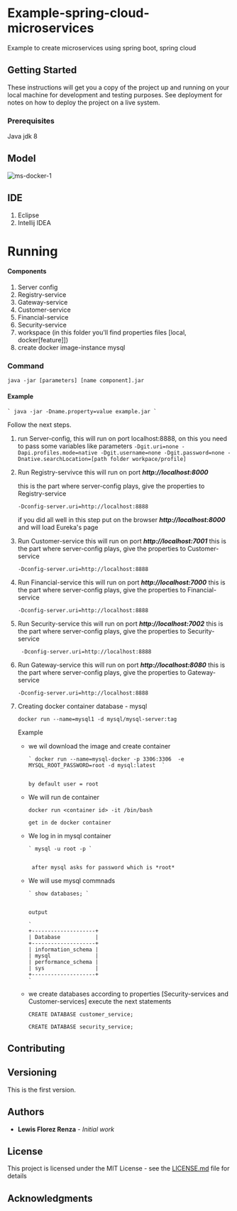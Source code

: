 # Example-spring-cloud-microservices
Example to create microservices using spring boot, spring cloud

## Getting Started

These instructions will get you a copy of the project up and running on your local machine for development and testing purposes. See deployment for notes on how to deploy the project on a live system.

### Prerequisites

Java jdk 8

## Model
<img src="https://image.ibb.co/fqREVL/ms-docker-1.png" alt="ms-docker-1" border="0">

## IDE

1. Eclipse
2. Intellij IDEA

# Running 
#### Components
1. Server config
2. Registry-service
3. Gateway-service
4. Customer-service
5. Financial-service
6. Security-service
7. workspace (in this folder you'll find properties files [local, docker[feature]])
8. create docker image-instance mysql


### Command
 
 ` java -jar [parameters] [name component].jar `

#### Example 

	` java -jar -Dname.property=value example.jar `

Follow the next steps.

1. run Server-config, this will run on port localhost:8888, on  this you need to pass some variables like parameters
    `
    -Dgit.uri=none -Dapi.profiles.mode=native -Dgit.username=none -Dgit.password=none -Dnative.searchLocation=[path folder workpace/profile]
    `
2. Run Registry-servivce this will run on port ***http://localhost:8000*** 

    this is the part where server-config plays, give the properties to Registry-service
    
   ` -Dconfig-server.uri=http://localhost:8888 `
    
    if you did all well in this step put on the browser ***http://localhost:8000*** and will load Eureka's page

3. Run Customer-service this will run on port ***http://localhost:7001*** 
    this is the part where server-config plays, give the properties to Customer-service
    
    ` -Dconfig-server.uri=http://localhost:8888 `
    
4. Run Financial-service this will run on port ***http://localhost:7000*** 
    this is the part where server-config plays, give the properties to Financial-service
    
    ` -Dconfig-server.uri=http://localhost:8888 `
    
5. Run Security-service this will run on port ***http://localhost:7002*** 
    this is the part where server-config plays, give the properties to Security-service
    
    `  -Dconfig-server.uri=http://localhost:8888 `
    
6. Run Gateway-service this will run on port ***http://localhost:8080*** 
    this is the part where server-config plays, give the properties to Gateway-service
       
    ` -Dconfig-server.uri=http://localhost:8888 ` 

7.  Creating docker container database - mysql
	
	` docker run --name=mysql1 -d mysql/mysql-server:tag `
	
	Example

	
	  - we wil download the image and create container

	  
			` docker run --name=mysql-docker -p 3306:3306  -e MYSQL_ROOT_PASSWORD=root -d mysql:latest  `

			
		    by default user = root
		
	  - We will run de container
		

		` docker run <container id> -it /bin/bash ` 
			

			get in de docker container
		
	   - We log in in mysql container
			 

			 ` mysql -u root -p `
			
			
			  after mysql asks for password which is *root*
			 
	  - We will use mysql commnads	
			
			
			` show databases; `
			
			
			output
			
			`
			+--------------------+     
			| Database           |
			+--------------------+
			| information_schema |
			| mysql              |
			| performance_schema |
			| sys                |
			+--------------------+ 
			`
	  - we create databases according to properties [Security-services and Customer-services]	execute the next statements
	  
		   
		   ` CREATE DATABASE customer_service; ` 
		   
		   
		   ` CREATE DATABASE security_service; ` 		   
			
## Contributing

## Versioning

This is the first version.

## Authors

* **Lewis Florez Renza** - *Initial work*

## License

This project is licensed under the MIT License - see the [LICENSE.md](LICENSE.md) file for details

## Acknowledgments
